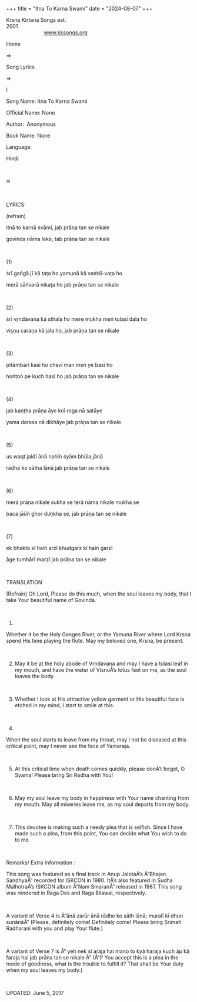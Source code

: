 +++ 
title = "Itna To Karna Swami"
date = "2024-08-07"
+++

Krsna Kirtana Songs est.
2001                                                                                                                                    
            
www.kksongs.org








Home
 
⇒
 
Song Lyrics
 
⇒
 
I


Song
Name: Itna To Karna Swami


Official
Name: None


Author:
 Anonymous


Book
Name: None


Language:

Hindi


 








अ








 


LYRICS:


(refrain)


itnā
to karnā svāmī, jab prāṇa tan se nikale


govinda
nāma leke, tab prāṇa tan se nikale


 


(1)


śrī
gańgā jī kā taṭa ho yamunā kā
vaḿśī-vaṭa ho


merā
sāńvarā nikaṭa ho jab prāṇa tan se nikale


 


(2)


śrī
vṛndāvana kā sthala ho mere mukha meń tulasī dala ho


viṣṇu
caraṇa kā jala ho, jab prāṇa tan se nikale


 


(3)


pītāmbarī
kasī ho chavī man meń ye basī ho 


hońṭoń
pe kuch hasī ho jab prāṇa tan se nikale


 


(4)


jab
kaṇṭha prāṇa āye koī roga nā satāye 


yama
darasa nā dikhāye jab prāṇa tan se nikale


 


(5)


us
waqt jaldī ānā nahīń śyām bhūla
jānā


rādhe
ko sātha lānā jab prāṇa tan se nikale


 


(6)


merā
prāṇa nikale sukha se terā nāma nikale mukha se


baca
jāūń ghor duḥkha se, jab prāṇa tan se nikale


 


(7)


ek
bhakta kī haiń arzī khudgarz kī haiń garzī


āge
tumhārī marzī jab prāṇa tan se nikale


 


TRANSLATION


(Refrain)
Oh Lord, Please do this much, when the soul leaves my body, that I take Your
beautiful name of Govinda. 


 


1)
Whether it be the Holy Ganges River, or the Yamuna River where Lord Krsna spend
His time playing the flute. May my beloved one, Krsna, be present.


 


2) May
it be at the holy abode of Vrndavana and may I have a tulasi leaf in my mouth,
and have the water of VisnuÂ’s lotus feet on me, as the soul leaves the body.


 


3) Whether
I look at His attractive yellow garment or His beautiful face is etched in my
mind, I start to smile at this.


 


4)
When the soul starts to leave from my throat, may I not be diseased at this
critical point, may I never see the face of Yamaraja.


 


5) At
this critical time when death comes quickly, please donÂ’t forget, O Syama! Please
bring Sri Radha with You!


 


6) May
my soul leave my body in happiness with Your name chanting from my mouth. May
all miseries leave me, as my soul departs from my body.


 


7) This
devotee is making such a needy plea that is selfish. Since I have made such a
plea, from this point, You can decide what You wish to do to me.


 


Remarks/ Extra Information
: 


This
song was featured as a final track in Anup JalotaÂ’s Â“Bhajan SandhyaÂ” recorded
for ISKCON in 1980. ItÂ’s also featured in Sudha MalhotraÂ’s ISKCON album Â“Nam
SmaranÂ” released in 1987. This song was rendered in Raga Des and Raga Bilawal,
respectively.


 


A
variant of Verse 4 is Â“ānā zarūr ānā rādhe ko sāth
lānā; muralī kī dhun sunānāÂ” (Please, definitely
come! Definitely come! Please bring Srimati Radharani with you and play Your
flute.)


 


A
variant of Verse 7 is Â“
yeh
nek sī araja hai mano to kyā haraja kuch āp kā faraja hai
jab prāṇa tan se nikale
Â”
(Â“If You accept this is a plea in the mode of goodness, what is the trouble to
fulfill it? That shall be Your duty when my soul leaves my body.)


 


UPDATED:
 June 5, 2017